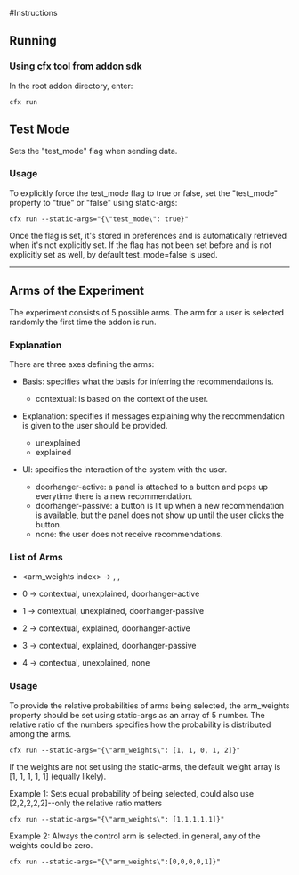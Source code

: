 #Instructions

## Running

### Using cfx tool from addon sdk

In the root addon directory, enter:
	
	cfx run

## Test Mode

Sets the "test_mode" flag when sending data.

### Usage

To explicitly force the test_mode flag to true or false, set the "test_mode" property to "true" or "false" using static-args:

	cfx run --static-args="{\"test_mode\": true}"

Once the flag is set, it's stored in preferences and is automatically retrieved when it's not explicitly set. If the flag has not been set before and is not explicitly set as well, by default test_mode=false is used.

---
## Arms of the Experiment

The experiment consists of 5 possible arms. The arm for a user is selected randomly the first time the addon is run. 

### Explanation

There are three axes defining the arms:

* Basis: specifies what the basis for inferring the recommendations is.
    * contextual: is based on the context of the user.


* Explanation: specifies if messages explaining why the recommendation is given to the user should be provided.
    * unexplained
    * explained


* UI: specifies the interaction of the system with the user.
    * doorhanger-active: a panel is attached to a button and pops up everytime there is a new recommendation.
	* doorhanger-passive: a button is lit up when a new recommendation is available, but the panel does not show up until the user clicks the button.
	* none: the user does not receive recommendations.

### List of Arms

- <arm_weights index> -> <basis>, <explanation>, <ui>

- 0 -> contextual, unexplained, doorhanger-active
- 1 -> contextual, unexplained, doorhanger-passive
- 2 -> contextual, explained, doorhanger-active
- 3 -> contextual, explained, doorhanger-passive
- 4 -> contextual, unexplained, none

### Usage

To provide the relative probabilities of arms being selected, the arm_weights property should be set using static-args as an array of 5 number. The relative ratio of the numbers specifies how the probability is distributed among the arms. 

	cfx run --static-args="{\"arm_weights\": [1, 1, 0, 1, 2]}"

If the weights are not set using the static-arms, the default weight array is [1, 1, 1, 1, 1] (equally likely).

Example 1: Sets equal probability of being selected, could also use [2,2,2,2,2]--only the relative ratio matters

	cfx run --static-args="{\"arm_weights\": [1,1,1,1,1]}"

Example 2: Always the control arm is selected. in general, any of the weights could be zero.
	
	cfx run --static-args="{\"arm_weights\":[0,0,0,0,1]}"







